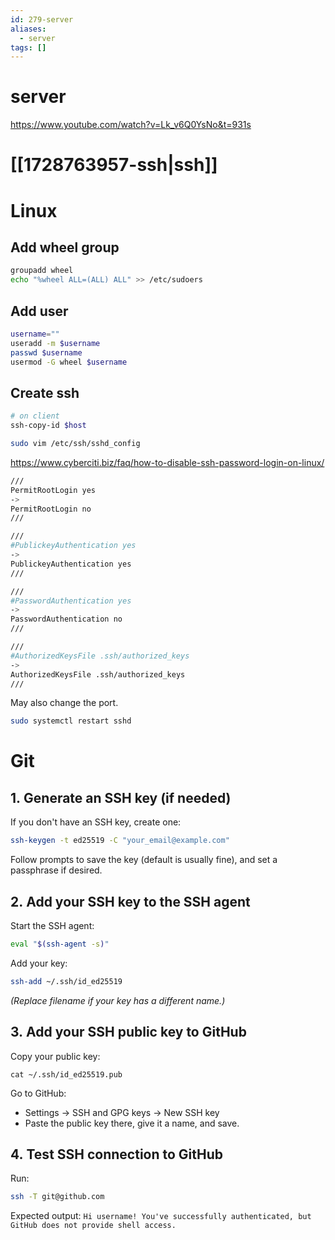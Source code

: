 ```yaml
---
id: 279-server
aliases:
  - server
tags: []
---
```


# server
https://www.youtube.com/watch?v=Lk_v6Q0YsNo&t=931s

# [[1728763957-ssh|ssh]]

# Linux

## Add wheel group

```bash
groupadd wheel
echo "%wheel ALL=(ALL) ALL" >> /etc/sudoers
```
## Add user

```bash
username=""
useradd -m $username
passwd $username
usermod -G wheel $username
```

## Create ssh
```bash
# on client
ssh-copy-id $host
```
```bash
sudo vim /etc/ssh/sshd_config
```

https://www.cyberciti.biz/faq/how-to-disable-ssh-password-login-on-linux/

```bash
///
PermitRootLogin yes
->
PermitRootLogin no
///

///
#PublickeyAuthentication yes
->
PublickeyAuthentication yes
///

///
#PasswordAuthentication yes
->
PasswordAuthentication no
///

///
#AuthorizedKeysFile .ssh/authorized_keys
->
AuthorizedKeysFile .ssh/authorized_keys
///
```

May also change the port.

```bash
sudo systemctl restart sshd
```

# Git
## 1. **Generate an SSH key (if needed)**

If you don't have an SSH key, create one:
```bash
ssh-keygen -t ed25519 -C "your_email@example.com"
```

Follow prompts to save the key (default is usually fine), and set a passphrase if desired.

## 2. **Add your SSH key to the SSH agent**

Start the SSH agent:
```bash
eval "$(ssh-agent -s)"
```

Add your key:
```bash
ssh-add ~/.ssh/id_ed25519
```

_(Replace filename if your key has a different name.)_

## 3. **Add your SSH public key to GitHub**

Copy your public key:

`cat ~/.ssh/id_ed25519.pub`

Go to GitHub:

- Settings → SSH and GPG keys → New SSH key
- Paste the public key there, give it a name, and save.

## 4. **Test SSH connection to GitHub**

Run:
```bash
ssh -T git@github.com
```

Expected output:
`Hi username! You've successfully authenticated, but GitHub does not provide shell access.`